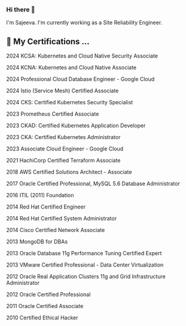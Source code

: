 ### Hi there 👋 

I'm Sajeeva. I'm currently working as a Site Reliability Engineer. 

🌱 My Certifications ...
- 

2024   KCSA: Kubernetes and Cloud Native Security Associate

2024   KCNA: Kubernetes and Cloud Native Associate

2024   Professional Cloud Database Engineer - Google Cloud

2024   Istio (Service Mesh) Certified Associate

2024   CKS: Certified Kubernetes Security Specialist

2023	Prometheus Certified Associate

2023	CKAD: Certified Kubernetes Application Developer

2023	CKA: Certified Kubernetes Administrator

2023   Associate Cloud Engineer - Google Cloud

2021    HachiCorp Certified Terraform Associate

2018	AWS Certified Solutions Architect - Associate

2017	Oracle Certified Professional, MySQL 5.6 Database Administrator

2016	ITIL (2011) Foundation

2014	Red Hat Certified Engineer

2014	Red Hat Certified System Administrator

2014	Cisco Certified Network Associate

2013	MongoDB for DBAs

2013	Oracle Database 11g Performance Tuning Certified Expert

2013	VMware Certified Professional - Data Center Virtualization

2012    Oracle Real Application Clusters 11g and Grid Infrastructure Administrator

2012	Oracle Certified Professional

2011 	Oracle Certified Associate

2010	Certified Ethical Hacker
